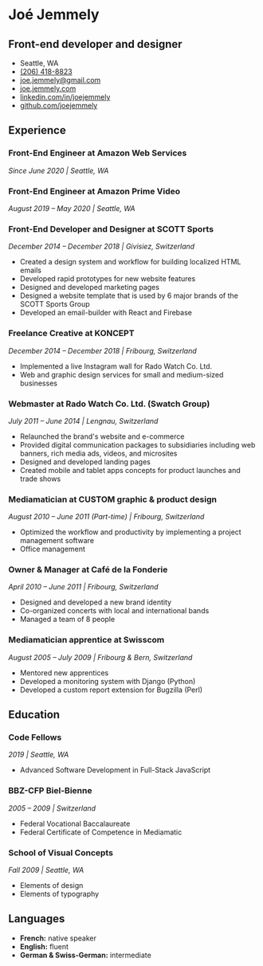 # Joé Jemmely

## Front-end developer and designer

- Seattle, WA
- [(206) 418-8823](tel:2064188823)
- [joe.jemmely@gmail.com](mailto:joe.jemmely@gmail.com)
- [joe.jemmely.com](https://joe.jemmely.com)
- [linkedin.com/in/joejemmely](https://www.linkedin.com/in/joejemmely)
- [github.com/joejemmely](https://github.com/joejemmely)

## Experience

### Front-End Engineer at Amazon Web Services

_Since June 2020 | Seattle, WA_

### Front-End Engineer at Amazon Prime Video

_August 2019 – May 2020 | Seattle, WA_

### Front-End Developer and Designer at SCOTT Sports

_December 2014 – December 2018 | Givisiez, Switzerland_

- Created a design system and workflow for building localized HTML emails
- Developed rapid prototypes for new website features
- Designed and developed marketing pages
- Designed a website template that is used by 6 major brands of the SCOTT Sports Group
- Developed an email-builder with React and Firebase

### Freelance Creative at KONCEPT

_December 2014 – December 2018 | Fribourg, Switzerland_

- Implemented a live Instagram wall for Rado Watch Co. Ltd.
- Web and graphic design services for small and medium-sized businesses

### Webmaster at Rado Watch Co. Ltd. (Swatch Group)

_July 2011 – June 2014 | Lengnau, Switzerland_

- Relaunched the brand's website and e-commerce
- Provided digital communication packages to subsidiaries including web banners, rich media ads, videos, and microsites
- Designed and developed landing pages
- Created mobile and tablet apps concepts for product launches and trade shows

### Mediamatician at CUSTOM graphic & product design

_August 2010 – June 2011 (Part-time) | Fribourg, Switzerland_

- Optimized the workflow and productivity by implementing a project management software
- Office management

### Owner & Manager at Café de la Fonderie

_April 2010 – June 2011 | Fribourg, Switzerland_

- Designed and developed a new brand identity
- Co-organized concerts with local and international bands
- Managed a team of 8 people

### Mediamatician apprentice at Swisscom

_August 2005 – July 2009 | Fribourg & Bern, Switzerland_

- Mentored new apprentices
- Developed a monitoring system with Django (Python)
- Developed a custom report extension for Bugzilla (Perl)

## Education

### Code Fellows

_2019 | Seattle, WA_

- Advanced Software Development in Full-Stack JavaScript

### BBZ-CFP Biel-Bienne

_2005 – 2009 | Switzerland_

- Federal Vocational Baccalaureate
- Federal Certificate of Competence in Mediamatic

### School of Visual Concepts

_Fall 2009 | Seattle, WA_

- Elements of design
- Elements of typography

## Languages

- **French:** native speaker
- **English:** fluent
- **German & Swiss-German:** intermediate

